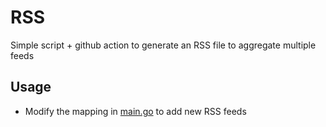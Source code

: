 # RSS

Simple script + github action to generate an RSS file to aggregate multiple feeds

## Usage
* Modify the mapping in [main.go](./main.go) to add new RSS feeds

